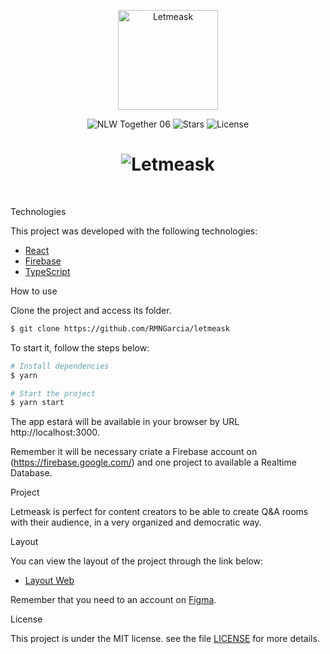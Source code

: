 <p align="center">
  <img alt="Letmeask" src=".github/logo.svg" width="160px">
</p>

<p align="center">
  <img src="https://img.shields.io/static/v1?label=NLW&message=06&color=8257E5&labelColor=000000" alt="NLW Together 06" />
  
  <img src="https://img.shields.io/github/stars/rocketseat-education/nlw-06-reactjs?label=stars&message=MIT&color=8257E5&labelColor=000000" alt="Stars">

  <img  src="https://img.shields.io/static/v1?label=license&message=MIT&color=8257E5&labelColor=000000" alt="License">   
</p>

<h1 align="center">
    <img alt="Letmeask" src=".github/cover.svg" />
</h1>

<br>

Technologies

This project was developed with the following technologies:

- [React](https://reactjs.org)
- [Firebase](https://firebase.google.com/)
- [TypeScript](https://www.typescriptlang.org/)

How to use

Clone the project and access its folder.

```bash
$ git clone https://github.com/RMNGarcia/letmeask

```

To start it, follow the steps below:
```bash
# Install dependencies
$ yarn

# Start the project
$ yarn start
```
The app estará will be available in your browser by URL http://localhost:3000.

Remember it will be necessary criate a Firebase account on (https://firebase.google.com/) and one project to available a Realtime Database.

Project

Letmeask is perfect for content creators to be able to create Q&A rooms with their audience, in a very organized and democratic way. 


Layout

You can view the layout of the project through the link below:

- [Layout Web](https://www.figma.com/file/u0BQK8rCf2KgzcukdRRCWh/Letmeask/duplicate) 

Remember that you need to an account on [Figma](http://figma.com/).

License

This project is under the MIT license. see the file [LICENSE](LICENSE.md) for more details.
